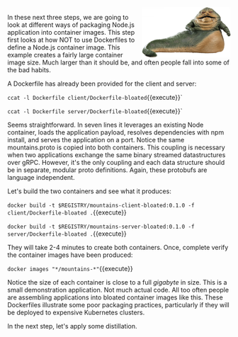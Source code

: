 <img align="right" src="./assets/jabba-the-hutt-star-wars.png" width="200">

In these next three steps, we are going to look at different ways of packaging Node.js application into container images. This step first looks at how NOT to use Dockerfiles to define a Node.js container image. This example creates a fairly large container image size. Much larger than it should be, and often people fall into some of the bad habits.

A Dockerfile has already been provided for the client and server:

`ccat -l Dockerfile client/Dockerfile-bloated`{{execute}}`

`ccat -l Dockerfile server/Dockerfile-bloated`{{execute}}`

Seems straightforward. In seven lines it leverages an existing Node container, loads the application payload, resolves dependencies with npm install, and serves the application on a port. Notice the same mountains.proto is copied into both containers. This coupling is necessary when two applications exchange the same binary streamed datastructures over gRPC. However, it's the only coupling and each data structure should be in separate, modular proto definitions. Again, these protobufs are language independent.  

Let's build the two containers and see what it produces:

`docker build -t $REGISTRY/mountains-client-bloated:0.1.0 -f client/Dockerfile-bloated .`{{execute}}

`docker build -t $REGISTRY/mountains-server-bloated:0.1.0 -f server/Dockerfile-bloated .`{{execute}}

They will take 2-4 minutes to create both containers. Once, complete verify the container images have been produced:

`docker images "*/mountains-*"`{{execute}}

Notice the size of each container is close to a full _gigabyte_ in size. This is a small demonstration application. Not much actual code. All too often people are assembling applications into bloated container images like this. These Dockerfiles illustrate some poor packaging practices, particularly if they will be deployed to expensive Kubernetes clusters.

In the next step, let's apply some distillation.
